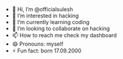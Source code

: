 - 👋 Hi, I’m @officialsulesh
- 👀 I’m interested in hacking
- 🌱 I’m currently learning coding
- 💞️ I’m looking to collaborate on hacking
- 📫 How to reach me check my dashboard
- 😄 Pronouns: myself
- ⚡ Fun fact: born 17.09.2000

<!---
officialsulesh/officialsulesh is a ✨ special ✨ repository because its `README.md` (this file) appears on your GitHub profile.
You can click the Preview link to take a look at your changes.
--->
